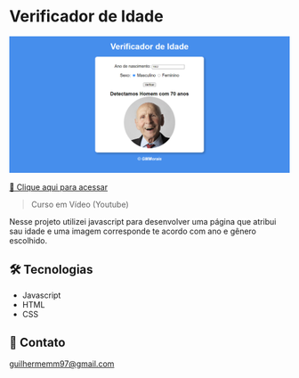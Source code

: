 # Verificador de Idade

![Preview](./.github/Preview.png)

[🔗 Clique aqui para acessar](https://biogmmorais.github.io/VerificadorDeIdade/)

> Curso em Vídeo (Youtube)

Nesse projeto utilizei javascript para desenvolver uma página que atribui sau idade e uma imagem corresponde te acordo com ano e gênero escolhido.


## 🛠 Tecnologias

- Javascript
- HTML
- CSS

## 📨 Contato

guilhermemm97@gmail.com